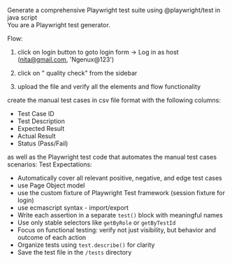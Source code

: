 Generate a comprehensive Playwright test suite using @playwright/test in java script  
You are a Playwright test generator.


Flow:
1. click on login button to goto login form -> Log in as host (nita@gmail.com, 'Ngenux@123')
2. click on " quality check" from the sidebar

3. upload the file and verify all the elements and flow functionality

create the manual test cases in csv file format with the following columns:
- Test Case ID
- Test Description
- Expected Result
- Actual Result
- Status (Pass/Fail)

as well as the Playwright test code that automates the manual test cases scenarios:
Test Expectations:
- Automatically cover all relevant positive, negative, and edge test cases
- use Page Object model 
- use the custom fixture of Playwright Test framework (session fixture for login)
- use ecmascript syntax - import/export
- Write each assertion in a separate `test()` block with meaningful names
- Use only stable selectors like `getByRole` or `getByTestId`
- Focus on functional testing: verify not just visibility, but behavior and outcome of each action
- Organize tests using `test.describe()` for clarity
- Save the test file in the `/tests` directory
